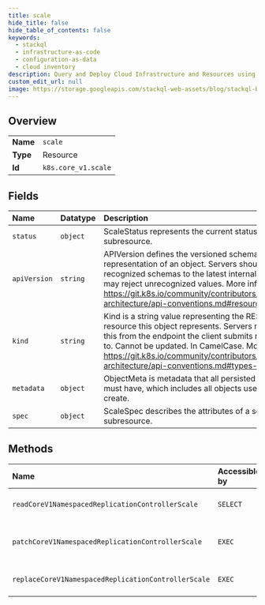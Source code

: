 ```yaml
---
title: scale
hide_title: false
hide_table_of_contents: false
keywords:
  - stackql
  - infrastructure-as-code
  - configuration-as-data
  - cloud inventory
description: Query and Deploy Cloud Infrastructure and Resources using SQL
custom_edit_url: null
image: https://storage.googleapis.com/stackql-web-assets/blog/stackql-blog-post-featured-image.png
---
```

  
    

## Overview
<table><tbody>
<tr><td><b>Name</b></td><td><code>scale</code></td></tr>
<tr><td><b>Type</b></td><td>Resource</td></tr>
<tr><td><b>Id</b></td><td><code>k8s.core_v1.scale</code></td></tr>
</tbody></table>

## Fields
| Name | Datatype | Description |
|:-----|:---------|:------------|
| `status` | `object` | ScaleStatus represents the current status of a scale subresource. |
| `apiVersion` | `string` | APIVersion defines the versioned schema of this representation of an object. Servers should convert recognized schemas to the latest internal value, and may reject unrecognized values. More info: https://git.k8s.io/community/contributors/devel/sig-architecture/api-conventions.md#resources |
| `kind` | `string` | Kind is a string value representing the REST resource this object represents. Servers may infer this from the endpoint the client submits requests to. Cannot be updated. In CamelCase. More info: https://git.k8s.io/community/contributors/devel/sig-architecture/api-conventions.md#types-kinds |
| `metadata` | `object` | ObjectMeta is metadata that all persisted resources must have, which includes all objects users must create. |
| `spec` | `object` | ScaleSpec describes the attributes of a scale subresource. |
## Methods
| Name | Accessible by | Required Params | Description |
|:-----|:--------------|:----------------|:------------|
| `readCoreV1NamespacedReplicationControllerScale` | `SELECT` | `name, namespace` | read scale of the specified ReplicationController |
| `patchCoreV1NamespacedReplicationControllerScale` | `EXEC` | `name, namespace` | partially update scale of the specified ReplicationController |
| `replaceCoreV1NamespacedReplicationControllerScale` | `EXEC` | `name, namespace` | replace scale of the specified ReplicationController |
